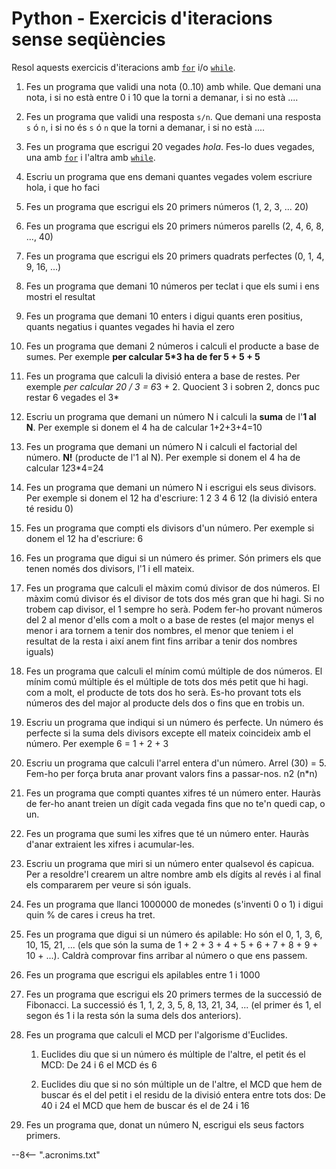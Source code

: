 # Python - Exercicis d'iteracions sense seqüències

Resol aquests exercicis d'iteracions amb [`for`][for] i/o [`while`][while].

1. Fes un programa que validi una nota (0..10) amb while. Que demani una nota, i si no està entre 0 i 10 que la torni a demanar, i si no està ....

2. Fes un programa que validi una resposta `s/n`. Que demani una resposta `s` ó `n`, i si no és `s` ó `n` que la torni a demanar, i si no està ....

3. Fes un programa que escrigui 20 vegades *hola*. Fes-lo dues vegades, una amb [`for`][for] i l'altra amb [`while`][while].

4. Escriu un programa que ens demani quantes vegades volem escriure hola, i que ho faci

5. Fes un programa que escrigui els 20 primers números (1, 2, 3, ... 20)

6. Fes un programa que escrigui els 20 primers números parells (2, 4, 6, 8, ..., 40)

7. Fes un programa que escrigui els 20 primers quadrats perfectes (0, 1, 4, 9, 16, ...)

8. Fes un programa que demani 10 números per teclat i que els sumi i ens mostri el resultat

9. Fes un programa que demani 10 enters i digui quants eren positius, quants negatius i quantes vegades hi havia el zero

10. Fes un programa que demani 2 números i calculi el producte a base de sumes. Per exemple **per calcular 5*3 ha de fer 5 + 5 + 5**

11. Fes un programa que calculi la divisió entera a base de restes. Per exemple *per calcular 20 / 3 = 6*3 + 2. Quocient 3 i sobren 2, doncs puc restar 6 vegades el 3*

12. Escriu un programa que demani un número N i calculi la **suma** de l'**1 al N**. Per exemple si donem el 4 ha de calcular 1+2+3+4=10

13. Fes un programa que demani un número N i calculi el factorial del número. **N!** (producte de l'1 al N). Per exemple si donem el 4 ha de calcular 1*2*3*4=24

14. Fes un programa que demani un número N i escrigui els seus divisors. Per exemple si donem el 12 ha d'escriure: 1 2 3 4 6 12 (la divisió entera té residu 0)

15. Fes un programa que compti els divisors d'un número. Per exemple si donem el 12 ha d'escriure: 6

16. Fes un programa que digui si un número és primer. Són primers els que tenen només dos divisors, l'1 i ell mateix.

17. Fes un programa que calculi el màxim comú divisor de dos números. El màxim comú divisor és el divisor de tots dos més gran que hi hagi. Si no trobem cap divisor, el 1 sempre ho serà. Podem fer-ho provant números del 2 al menor d'ells com a molt o a base de restes (el major menys el menor i ara tornem a tenir dos nombres, el menor que teniem i el resultat de la resta i així anem fint fins arribar a tenir dos nombres iguals)

18. Fes un programa que calculi el mínim comú múltiple de dos números. El mínim comú múltiple és el múltiple de tots dos més petit que hi hagi. com a molt, el producte de tots dos ho serà. Es-ho provant tots els números des del major al producte dels dos o fins que en
trobis un.

19. Escriu un programa que indiqui si un número és perfecte. Un número és perfecte si la suma dels divisors excepte ell mateix coincideix amb el número. Per exemple 6 = 1 + 2 + 3
20. Escriu un programa que calculi l'arrel entera d'un número. Arrel (30) = 5. Fem-ho per força bruta anar provant valors fins a passar-nos. n2 (n*n)

21. Fes un programa que compti quantes xifres té un número enter. Hauràs de fer-ho anant treien un dígit cada vegada fins que no te'n quedi cap, o un.

22. Fes un programa que sumi les xifres que té un número enter. Hauràs d'anar extraient les xifres i acumular-les.

23. Escriu un programa que miri si un número enter qualsevol és capicua. Per a resoldre'l crearem un altre nombre amb els dígits al revés i al final els compararem per veure si són iguals.

24. Fes un programa que llanci 1000000 de monedes (s'inventi 0 o 1) i digui quin % de cares i creus ha tret.

25. Fes un programa que digui si un número és apilable: Ho són el 0, 1, 3, 6, 10, 15, 21, ... (els que són la suma de 1 + 2 + 3 + 4 + 5 + 6 + 7 + 8 + 9 + 10 + ...). Caldrà comprovar fins arribar al número o que ens passem.

26. Fes un programa que escrigui els apilables entre 1 i 1000

27. Fes un programa que escrigui els 20 primers termes de la successió de Fibonacci. La successió és 1, 1, 2, 3, 5, 8, 13, 21, 34, ... (el primer és 1, el segon és 1 i la resta són la suma dels dos anteriors).

28. Fes un programa que calculi el MCD per l'algorisme d'Euclides.

    1. Euclides diu que si un número és múltiple de l'altre, el petit és el MCD: De 24 i 6 el MCD és 6
    
    2. Euclides diu que si no són múltiple un de l'altre, el MCD que hem de buscar és el del petit i el residu de la divisió entera entre tots dos: De 40 i 24 el MCD que hem de buscar és el de 24 i 16

29. Fes un programa que, donat un número N, escrigui els seus factors primers.


[while]:                https://docs.python.org/reference/compound_stmts.html#the-while-statement       "while"
[for]:                  https://docs.python.org/reference/compound_stmts.html#the-for-statement         "for"

--8<-- ".acronims.txt"
